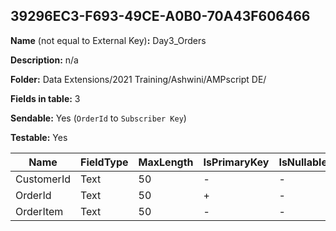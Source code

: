 ## 39296EC3-F693-49CE-A0B0-70A43F606466

**Name** (not equal to External Key)**:** Day3_Orders

**Description:** n/a

**Folder:** Data Extensions/2021 Training/Ashwini/AMPscript DE/

**Fields in table:** 3

**Sendable:** Yes (`OrderId` to `Subscriber Key`)

**Testable:** Yes

| Name | FieldType | MaxLength | IsPrimaryKey | IsNullable | DefaultValue |
| --- | --- | --- | --- | --- | --- |
| CustomerId | Text | 50 | - | - |  |
| OrderId | Text | 50 | + | - |  |
| OrderItem | Text | 50 | - | - |  |
